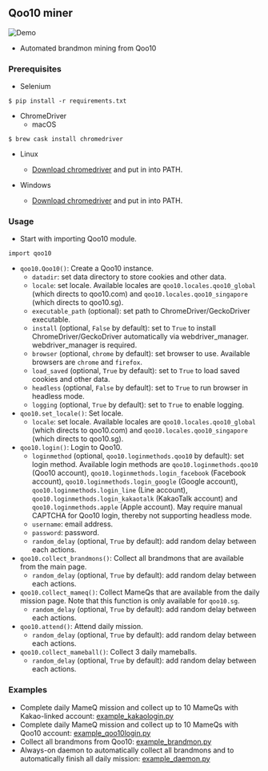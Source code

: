 ## Qoo10 miner

![Demo](demo.gif)

* Automated brandmon mining from Qoo10

### Prerequisites

* Selenium
```
$ pip install -r requirements.txt
```

* ChromeDriver
  * macOS
```
$ brew cask install chromedriver
```

  * Linux
    * [Download chromedriver](https://googlechromelabs.github.io/chrome-for-testing/) and put in into PATH.

  * Windows
    * [Download chromedriver](https://googlechromelabs.github.io/chrome-for-testing/) and put in into PATH.

### Usage

* Start with importing Qoo10 module.
```
import qoo10
```
* ```qoo10.Qoo10()```: Create a Qoo10 instance.
  * ```datadir```: set data directory to store cookies and other data.
  * ```locale```: set locale. Available locales are ```qoo10.locales.qoo10_global``` (which directs to qoo10.com) and ```qoo10.locales.qoo10_singapore``` (which directs to qoo10.sg).
  * ```executable_path``` (optional): set path to ChromeDriver/GeckoDriver executable.
  * ```install``` (optional, ```False``` by default): set to ```True``` to install ChromeDriver/GeckoDriver automatically via webdriver_manager. webdriver_manager is required.
  * ```browser``` (optional, ```chrome``` by default): set browser to use. Available browsers are ```chrome``` and ```firefox```.
  * ```load_saved``` (optional, ```True``` by default): set to ```True``` to load saved cookies and other data.
  * ```headless``` (optional, ```False``` by default): set to ```True``` to run browser in headless mode.
  * ```logging``` (optional, ```True``` by default): set to ```True``` to enable logging.
* ```qoo10.set_locale()```: Set locale.
  * ```locale```: set locale. Available locales are ```qoo10.locales.qoo10_global``` (which directs to qoo10.com) and ```qoo10.locales.qoo10_singapore``` (which directs to qoo10.sg).
* ```qoo10.login()```: Login to Qoo10.
  * ```loginmethod``` (optional, ```qoo10.loginmethods.qoo10``` by default): set login method. Available login methods are ```qoo10.loginmethods.qoo10``` (Qoo10 account), ```qoo10.loginmethods.login_facebook``` (Facebook account), ```qoo10.loginmethods.login_google``` (Google account), ```qoo10.loginmethods.login_line``` (Line account), ```qoo10.loginmethods.login_kakaotalk``` (KakaoTalk account) and ```qoo10.loginmethods.apple``` (Apple account). May require manual CAPTCHA for Qoo10 login, thereby not supporting headless mode.
  * ```username```: email address.
  * ```password```: password.
  * ```random_delay``` (optional, ```True``` by default): add random delay between each actions.
* ```qoo10.collect_brandmons()```: Collect all brandmons that are available from the main page.
  * ```random_delay``` (optional, ```True``` by default): add random delay between each actions.
* ```qoo10.collect_mameq()```: Collect MameQs that are available from the daily mission page. Note that this function is only available for ```qoo10.sg```.
  * ```random_delay``` (optional, ```True``` by default): add random delay between each actions.
* ```qoo10.attend()```: Attend daily mission.
  * ```random_delay``` (optional, ```True``` by default): add random delay between each actions.
* ```qoo10.collect_mameball()```: Collect 3 daily mameballs.
  * ```random_delay``` (optional, ```True``` by default): add random delay between each actions.

### Examples
* Complete daily MameQ mission and collect up to 10 MameQs with Kakao-linked account: [example_kakaologin.py](example_kakaologin.py)
* Complete daily MameQ mission and collect up to 10 MameQs with Qoo10 account: [example_qoo10login.py](example_qoo10login.py)
* Collect all brandmons from Qoo10: [example_brandmon.py](example_brandmon.py)
* Always-on daemon to automatically collect all brandmons and to automatically finish all daily mission: [example_daemon.py](example_daemon.py)